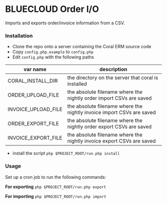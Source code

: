 # BLUECLOUD Order I/O

Imports and exports order/invoice information from a CSV.

### Installation

- Clone the repo onto a server containing the Coral ERM source code
- Copy `config.php.example` to `config.php`
- Edit  `config.php` with the following paths

var name | description
--- | ---
CORAL_INSTALL_DIR | the directory on the server that coral is installed
ORDER_UPLOAD_FILE | the absolute filename where the nightly order import CSVs are saved
INVOICE_UPLOAD_FILE | the absolute filename where the nightly invoice import CSVs are saved
ORDER_EXPORT_FILE | the absolute filename where the nightly order export CSVs are saved
INVOICE_EXPORT_FILE | the absolute filename where the nightly invoice export CSVs are saved 

- install the script `php $PROJECT_ROOT/run.php install`

### Usage
Set up a cron job to run the following commands:

__For exporting__
`php $PROJECT_ROOT/run.php export`

__For importing__ 
`php $PROJECT_ROOT/run.php import`